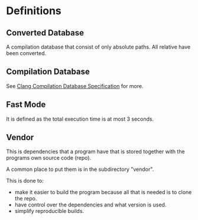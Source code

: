 # <a name="D-Definitions"></a> Definitions

## Converted Database

A compilation database that consist of only absolute paths. All relative have been converted.

## Compilation Database

See [Clang Compilation Database Specification](https://clang.llvm.org/docs/JSONCompilationDatabase.html) for more.

## Fast Mode

It is defined as the total execution time is at most 3 seconds.
## <a href="D-vendor"></a> Vendor

This is dependencies that a program have that is stored together with the programs own source code (repo).

A common place to put them is in the subdirectory "vendor".

This is done to:
 * make it easier to build the program because all that is needed is to clone the repo.
 * have control over the dependencies and what version is used.
 * simplify reproducible builds.
